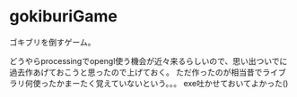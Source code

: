 # gokiburiGame
ゴキブリを倒すゲーム。

どうやらprocessingでopengl使う機会が近々来るらしいので、思い出ついでに過去作あげておこうと思ったので上げておく。
ただ作ったのが相当昔でライブラリ何使ったかまーたく覚えていないという。。。
exe吐かせておいてよかった()
